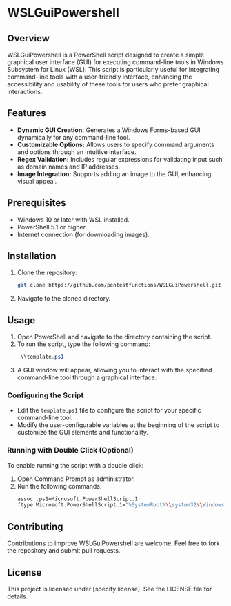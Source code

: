 # WSLGuiPowershell

## Overview

WSLGuiPowershell is a PowerShell script designed to create a simple graphical user interface (GUI) for executing command-line tools in Windows Subsystem for Linux (WSL). This script is particularly useful for integrating command-line tools with a user-friendly interface, enhancing the accessibility and usability of these tools for users who prefer graphical interactions.

## Features

- **Dynamic GUI Creation:** Generates a Windows Forms-based GUI dynamically for any command-line tool.
- **Customizable Options:** Allows users to specify command arguments and options through an intuitive interface.
- **Regex Validation:** Includes regular expressions for validating input such as domain names and IP addresses.
- **Image Integration:** Supports adding an image to the GUI, enhancing visual appeal.

## Prerequisites

- Windows 10 or later with WSL installed.
- PowerShell 5.1 or higher.
- Internet connection (for downloading images).

## Installation

1. Clone the repository:
   ```bash
   git clone https://github.com/pentestfunctions/WSLGuiPowershell.git
   ```
2. Navigate to the cloned directory.

## Usage

1. Open PowerShell and navigate to the directory containing the script.
2. To run the script, type the following command:
   ```powershell
   .\\template.ps1
   ```
3. A GUI window will appear, allowing you to interact with the specified command-line tool through a graphical interface.

### Configuring the Script

- Edit the `template.ps1` file to configure the script for your specific command-line tool.
- Modify the user-configurable variables at the beginning of the script to customize the GUI elements and functionality.

### Running with Double Click (Optional)

To enable running the script with a double click:

1. Open Command Prompt as administrator.
2. Run the following commands:
   ```bash
   assoc .ps1=Microsoft.PowerShellScript.1
   ftype Microsoft.PowerShellScript.1="%SystemRoot%\\system32\\WindowsPowerShell\\v1.0\\powershell.exe" -ExecutionPolicy Bypass -File "%1" %*
   ```

## Contributing

Contributions to improve WSLGuiPowershell are welcome. Feel free to fork the repository and submit pull requests.

## License

This project is licensed under [specify license]. See the LICENSE file for details.
